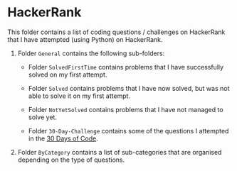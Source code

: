 # HackerRank
This folder contains a list of coding questions / challenges on HackerRank that I have attempted (using Python) on HackerRank.


1. Folder `General` contains the following sub-folders:

	* Folder `SolvedFirstTime` contains problems that I have successfully solved on my first attempt.

	* Folder `Solved` contains problems that I have now solved, but was not able to solve it on my first attempt.

	* Folder `NotYetSolved` contains problems that I have not managed to solve yet. 

	* Folder `30-Day-Challenge` contains some of the questions I attempted in the [30 Days of Code](https://www.hackerrank.com/domains/tutorials/30-days-of-code?filters%5Bstatus%5D%5B%5D=unsolved&badge_type=30-days-of-code).


2. Folder `ByCategory` contains a list of sub-categories that are organised depending on the type of questions.
